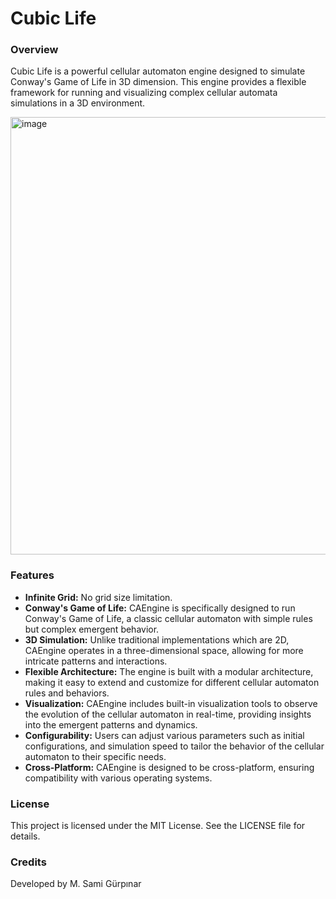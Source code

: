 # Cubic Life
### Overview
Cubic Life is a powerful cellular automaton engine designed to simulate Conway's Game of Life in 3D dimension. This engine provides a flexible framework for running and visualizing complex cellular automata simulations in a 3D environment.

<img src="assets/screenshot.gif" alt="image" width="700" height="auto">

### Features
+ **Infinite Grid:** No grid size limitation.
+ **Conway's Game of Life:** CAEngine is specifically designed to run Conway's Game of Life, a classic cellular automaton with simple rules but complex emergent behavior.
+ **3D Simulation:** Unlike traditional implementations which are 2D, CAEngine operates in a three-dimensional space, allowing for more intricate patterns and interactions.
+ **Flexible Architecture:** The engine is built with a modular architecture, making it easy to extend and customize for different cellular automaton rules and behaviors.
+ **Visualization:** CAEngine includes built-in visualization tools to observe the evolution of the cellular automaton in real-time, providing insights into the emergent patterns and dynamics.
+ **Configurability:** Users can adjust various parameters such as initial configurations, and simulation speed to tailor the behavior of the cellular automaton to their specific needs.
+ **Cross-Platform:** CAEngine is designed to be cross-platform, ensuring compatibility with various operating systems.

### License

This project is licensed under the MIT License. See the LICENSE file for details.

### Credits

Developed by M. Sami Gürpınar
